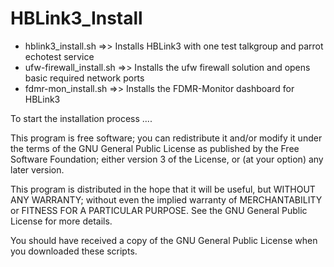 # HBLink3_Install
  - hblink3_install.sh =>>       Installs HBLink3 with one test talkgroup and parrot echotest service
  - ufw-firewall_install.sh =>>  Installs the ufw firewall solution and opens basic required network ports    
  - fdmr-mon_install.sh =>>      Installs the FDMR-Monitor dashboard for HBLink3

To start the installation process ....







This program is free software; you can redistribute it and/or modify it under the terms of the
GNU General Public License as published by the Free Software Foundation; either version 3 of the
License, or (at your option) any later version.

This program is distributed in the hope that it will be useful, but WITHOUT ANY WARRANTY; without
even the implied warranty of MERCHANTABILITY or FITNESS FOR A PARTICULAR PURPOSE. See the 
GNU General Public License for more details.

You should have received a copy of the GNU General Public License when you downloaded these scripts.
